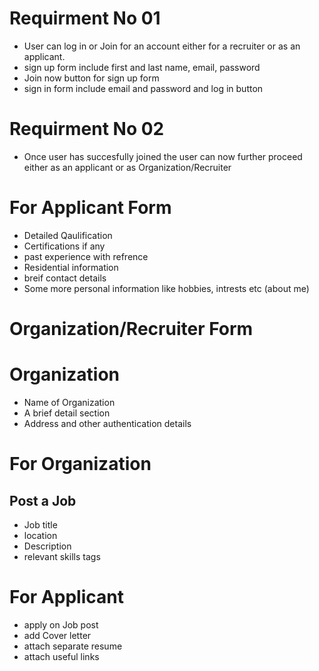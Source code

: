 # Requirment No 01

- User can log in or Join for an account either for a recruiter or as an applicant.
- sign up form include first and last name, email, password
-  Join now button for sign up form
- sign in form include email and password and log in button 

# Requirment No 02

- Once user has succesfully joined the user can now further proceed either as an applicant
or as Organization/Recruiter

# For Applicant Form

- Detailed Qaulification 
- Certifications if any
- past experience with refrence
- Residential information
- breif contact details
- Some more personal information like hobbies, intrests etc (about me)

# Organization/Recruiter Form

# Organization

- Name of Organization 
- A brief detail section
- Address and other authentication details

# For Organization
## Post a Job

- Job title
- location
- Description
- relevant skills tags

# For Applicant

- apply on Job post 
- add Cover letter
- attach separate resume
- attach useful links
